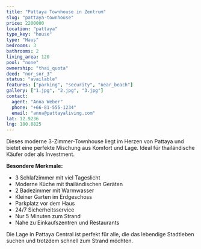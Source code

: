 ```yaml
---
title: "Pattaya Townhouse in Zentrum"
slug: "pattaya-townhouse"
price: 2200000
location: "pattaya"
type_key: "house"
type: "Haus"
bedrooms: 3
bathrooms: 2
living_area: 120
pool: "none"
ownership: "thai_quota"
deed: "nor_sor_3"
status: "available"
features: ["parking", "security", "near_beach"]
gallery: ["1.jpg", "2.jpg", "3.jpg"]
contact:
  agent: "Anna Weber"
  phone: "+66-81-555-1234"
  email: "anna@pattayaliving.com"
lat: 12.9236
lng: 100.8825
---
```


Dieses moderne 3-Zimmer-Townhouse liegt im Herzen von Pattaya und bietet eine perfekte Mischung aus Komfort und Lage. Ideal für thailändische Käufer oder als Investment.

**Besondere Merkmale:**
- 3 Schlafzimmer mit viel Tageslicht
- Moderne Küche mit thailändischen Geräten
- 2 Badezimmer mit Warmwasser
- Kleiner Garten im Erdgeschoss
- Parkplatz vor dem Haus
- 24/7 Sicherheitsservice
- Nur 5 Minuten zum Strand
- Nahe zu Einkaufszentren und Restaurants

Die Lage in Pattaya Central ist perfekt für alle, die das lebendige Stadtleben suchen und trotzdem schnell zum Strand möchten.

